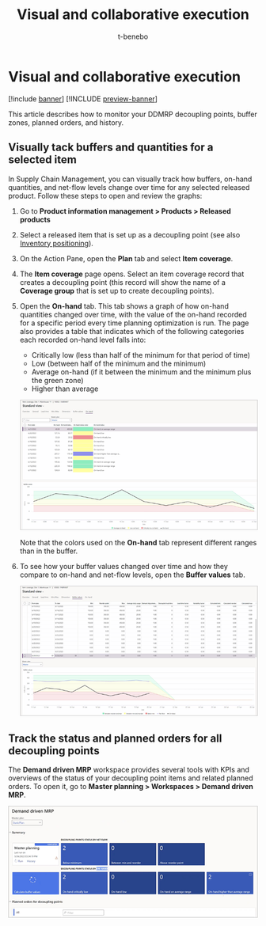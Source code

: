 ﻿---
title: Visual and collaborative execution
description: This article describes how to monitor your DDMRP decoupling points, buffer zones, planned orders, and history.
author: t-benebo
ms.date: 06/30/2022
ms.topic: article
ms.search.form:
audience: Application User
ms.reviewer: kamaybac
ms.search.region: Global
ms.author: benebotg
ms.search.validFrom: 2022-06-30
ms.dyn365.ops.version: 10.0.28
---

# Visual and collaborative execution

[!include [banner](../../includes/banner.md)]
[!INCLUDE [preview-banner](../../includes/preview-banner.md)]

This article describes how to monitor your DDMRP decoupling points, buffer zones, planned orders, and history.

## Visually tack buffers and quantities for a selected item

In Supply Chain Management, you can visually track how buffers, on-hand quantities, and net-flow levels change over time for any selected released product. Follow these steps to open and review the graphs:

1. Go to **Product information management \> Products \> Released products**
1. Select a released item that is set up as a decoupling point (see also [Inventory positioning](ddmrp-inventory-positioning.md)).
1. On the Action Pane, open the **Plan** tab and select **Item coverage**.
1. The **Item coverage** page opens. Select an item coverage record that creates a decoupling point (this record will show the name of a **Coverage group** that is set up to create decoupling points).
1. Open the **On-hand** tab. This tab shows a graph of how on-hand quantities changed over time, with the value of the on-hand recorded for a specific period every time planning optimization is run. The page also provides a table that indicates which of the following categories each recorded on-hand level falls into:

    - Critically low (less than half of the minimum for that period of time)
    - Low (between half of the minimum and the minimum)
    - Average on-hand (if it between the minimum and the minimum plus the green zone)
    - Higher than average

    ![The on-hand tab showing historical on-hand levels.](media/ddmrp-on-hand-graph.png "The on-hand tab showing historical on-hand levels")

    Note that the colors used on the **On-hand** tab represent different ranges than in the buffer.

1. To see how your buffer values changed over time and how they compare to on-hand and net-flow levels, open the **Buffer values** tab.

    ![The buffer values tab showing historical on-hand and net-flow levels.](media/ddmrp-buffer-values-graph.png "The buffer values tab showing historical on-hand and net-flow levels")

## Track the status and planned orders for all decoupling points

The **Demand driven MRP** workspace provides several tools with KPIs and overviews of the status of your decoupling point items and related planned orders. To open it, go to **Master planning \> Workspaces \> Demand driven MRP**.

![The Demand driven MRP workspace.](media/ddmrp-workspace.png "The Demand driven MRP workspace")

<!-- KFM: The following pages still require documentation; note also that the final page title contains a misspelling:  

- Decoupling points status by net flow
- Decoupling points status by on-hand
- Planned orders for decoupling points
- Cleanup decoupling point buffer values

-->